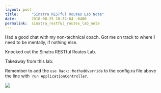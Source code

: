 ```yaml
---
layout: post
title:      "Sinatra RESTful Routes Lab Note"
date:       2018-08-25 10:32:04 -0400
permalink:  sinatra_restful_routes_lab_note
---
```



Had a good chat with my non-technical coach. Got me on track to where I need to be mentally, if nothing else.

Knocked out the Sinatra RESTful Routes Lab.

Takeaway from this lab:

Remember to add the `use Rack::MethodOverride` to the config.ru file above the line with  `run ApplicationController`.

![](https://i.imgur.com/R3C0h9X.png)
